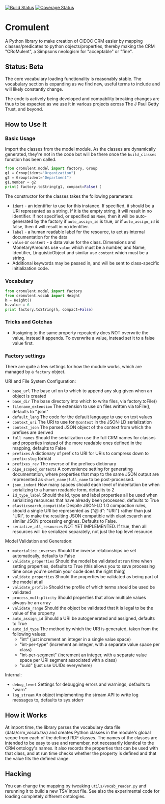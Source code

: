 [![Build Status](https://travis-ci.org/thegetty/crom.svg?branch=master)](https://travis-ci.org/thegetty/crom) [![Coverage Status](https://coveralls.io/repos/github/thegetty/crom/badge.svg?branch=master)](https://coveralls.io/github/thegetty/crom?branch=master)

# Cromulent

A Python library to make creation of CIDOC CRM easier by mapping classes/predicates to python objects/properties, thereby making the CRM "CRoMulent", a Simpsons neologism for "acceptable" or "fine".  

## Status: Beta

The core vocabulary loading functionality is reasonably stable. The vocabulary section is expanding as we find new, useful terms to include and will likely constantly change.

The code is actively being developed and compability breaking changes are thus to be expected as we use it in various projects across The J Paul Getty Trust, and beyond.

## How to Use It

### Basic Usage

Import the classes from the model module. As the classes are dynamically generated, they're not in the code but will be there once the `build_classes` function has been called.

```python
from cromulent.model import factory, Group
g1 = Group(ident="Organization")
g2 = Group(ident="Department")
g1.member = g2
print( factory.toString(g1, compact=False) )
```

The constructor for the classes takes the following parameters:

* `ident` - an identifier to use for this instance. If specified, it should be a URI represented as a string. If it is the empty string, it will result in no identifier. If not specified, or specified as `None`, then it will be auto-generated by the factory if `auto_assign_id` is true, or if `auto_assign_id` is false, then it will result in no identifier.
* `label` - a human readable label for the resource, to act as internal documentation for the data
* `value` or `content` - a data value for the class. Dimensions and MonetaryAmounts use `value` which must be a number, and Name, Identifier, LinguisticObject and similar use `content` which must be a string.
* Additional keywords may be passed in, and will be sent to class-specific initialization code.


### Vocabulary

```python
from cromulent.model import factory
from cromulent.vocab import Height
h = Height()
h.value = 6
print factory.toString(h, compact=False)
```

### Tricks and Gotchas

* Assigning to the same property repeatedly does NOT overwrite the value, instead it appends. To overwrite a value, instead set it to a false value first.


### Factory settings

There are quite a few settings for how the module works, which are managed by a `factory` object.  

URI and File System Configuration:
* `base_url` The base url on to which to append any slug given when an object is created
* `base_dir` The base directory into which to write files, via factory.toFile()
* `filename_extension` The extension to use on files written via toFile(), defaults to ".json"
* `default_lang` The code for the default language to use on text values
* `context_uri` The URI to use for `@context` in the JSON-LD serialization
* `context_json` The parsed JSON object of the context from which the prefixes are derived
* `full_names` Should the serialization use the full CRM names for classes and properties instead of the more readable ones defined in the mapping, defaults to False
* `prefixes` A dictionary of prefix to URI for URIs to compress down to `prefix:slug` format
* `prefixes_rev` The reverse of the prefixes dictionary
* `pipe_scoped_contexts` A convenience setting for generating documentation, where properties that map to the same JSON output are represented as `short_name|full_name` to be post-processed.
* `json_indent` How many spaces should each level of indentation be when serializing to a human readable form, defaults to 2
* `id_type_label` Should the id, type and label properties all be used when serializing resources that have already been processed, defaults to True
* `elasticsearch_compatible` Despite JSON-LD 1.0 compaction rules, should a single URI be represented as {"@id": "URI"} rather than just "URI", to make the resulting JSON compatible with elasticsearch and similar JSON processing engines. Defaults to False.
* `serialize_all_resources` NOT YET IMPLEMENTED. If true, then all resources will be serialized separately, not just the top level resource.

Model Validation and Generation:
* `materialize_inverses` Should the inverse relationships be set automatically, defaults to False
* `validate_properties` Should the model be validated at run time when setting properties, defaults to True  (this allows you to save processing time once you're certain your code does the right thing)
* `validate_properties` Should the properties be validated as being part of the model at all
* `validate_profile` Should the profile of which terms should be used be validated
* `process_multiplicity` Should properties that allow multiple values always be an array
* `validate_range` Should the object be validated that it is legal to be the value of the property
* `auto_assign_id` Should a URI be autogenerated and assigned, defaults to True
* `auto_id_type` The method by which the URI is generated, taken from the following values:
  * "int" (just increment an integer in a single value space)
  * "int-per-type" (increment an integer, with a separate value space per class)
  * "int-per-segment" (increment an integer, with a separate value space per URI segment associated with a class)
  * "uuid" (just use UUIDs everywhere)

Internal:
* `debug_level` Settings for debugging errors and warnings, defaults to "warn"
* `log_stream` An object implementing the stream API to write log messages to, defaults to sys.stderr



## How it Works

At import time, the library parses the vocabulary data file (data/crm_vocab.tsv) and creates Python classes in the module's global scope from each of the defined RDF classes.  The names of the classes are intended to be easy to use and remember, not necessarily identical to the CRM ontology's names. It also records the properties that can be used with that class, and at run time checks whether the property is defined and that the value fits the defined range.

## Hacking 

You can change the mapping by tweaking `utils/vocab_reader.py` and rerunning it to build a new TSV input file.  See also the experimental code for loading completely different ontologies.


